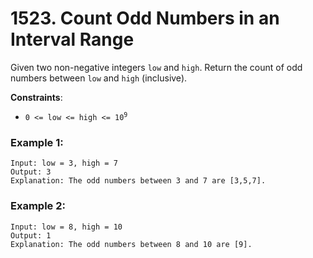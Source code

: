 # 1523. Count Odd Numbers in an Interval Range

Given two non-negative integers `low` and `high`. Return the count of odd numbers between `low` and `high` (inclusive).

**Constraints**:
- <code>0 <= low <= high <= 10<sup>9</sup></code>

### Example 1:
```
Input: low = 3, high = 7
Output: 3
Explanation: The odd numbers between 3 and 7 are [3,5,7].
```

### Example 2:
```
Input: low = 8, high = 10
Output: 1
Explanation: The odd numbers between 8 and 10 are [9].
```